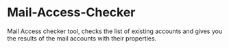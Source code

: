 # Mail-Access-Checker
Mail Access checker tool, checks the list of existing accounts and gives you the results of the mail accounts with their properties.
